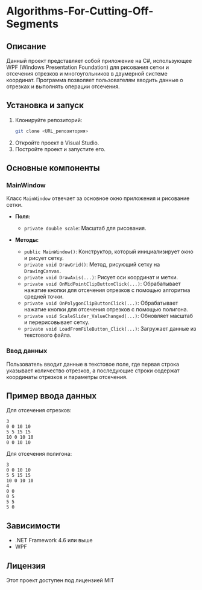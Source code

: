 # Algorithms-For-Cutting-Off-Segments

## Описание

Данный проект представляет собой приложение на C#, использующее WPF (Windows Presentation Foundation) для рисования сетки и отсечения отрезков и многоугольников в двумерной системе координат. Программа позволяет пользователям вводить данные о отрезках и выполнять операции отсечения.

## Установка и запуск

1. Клонируйте репозиторий:
   ```bash
   git clone <URL_репозитория>
   ```
2. Откройте проект в Visual Studio.
3. Постройте проект и запустите его.

## Основные компоненты

### MainWindow

Класс `MainWindow` отвечает за основное окно приложения и рисование сетки.

- **Поля:**
  - `private double scale`: Масштаб для рисования.

- **Методы:**
  - `public MainWindow()`: Конструктор, который инициализирует окно и рисует сетку.
  - `private void DrawGrid()`: Метод, рисующий сетку на `DrawingCanvas`.
  - `private void DrawAxis(...)`: Рисует оси координат и метки.
  - `private void OnMidPointClipButtonClick(...)`: Обрабатывает нажатие кнопки для отсечения отрезков с помощью алгоритма средней точки.
  - `private void OnPolygonClipButtonClick(...)`: Обрабатывает нажатие кнопки для отсечения отрезков с помощью полигона.
  - `private void ScaleSlider_ValueChanged(...)`: Обновляет масштаб и перерисовывает сетку.
  - `private void LoadFromFileButton_Click(...)`: Загружает данные из текстового файла.

### Ввод данных

Пользователь вводит данные в текстовое поле, где первая строка указывает количество отрезков, а последующие строки содержат координаты отрезков и параметры отсечения.

## Пример ввода данных

Для отсечения отрезков:
```
3
0 0 10 10
5 5 15 15
10 0 10 10
0 0 10 10
```

Для отсечения полигона:
```
3
0 0 10 10
5 5 15 15
10 0 10 10
4
0 0
0 5
5 5
5 0
```

## Зависимости

- .NET Framework 4.6 или выше
- WPF

## Лицензия

Этот проект доступен под лицензией MIT
